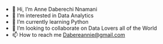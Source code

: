 - 👋 Hi, I’m Anne Daberechi Nnamani
- 👀 I’m interested in Data Analytics
- 🌱 I’m currently learning Python
- 💞️ I’m looking to collaborate on Data Lovers all of the World
- 📫 How to reach me Dabereannie@gmail.com

<!---
Daberechiannie/Daberechiannie is a ✨ special ✨ repository because its `README.md` (this file) appears on your GitHub profile.
You can click the Preview link to take a look at your changes.
--->
